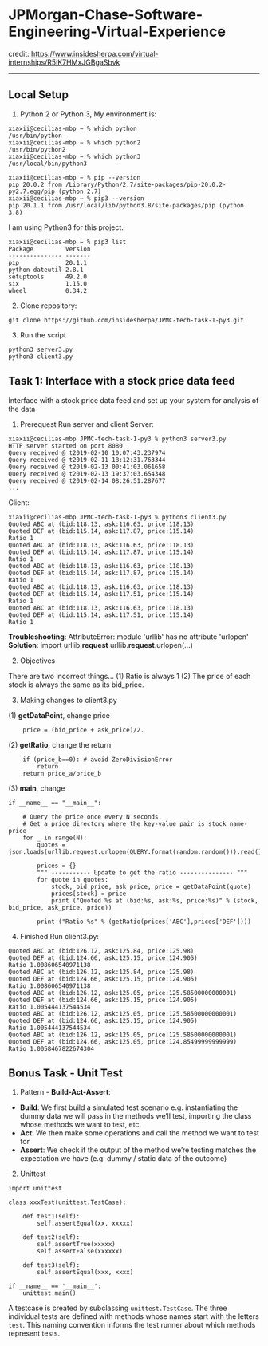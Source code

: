 # JPMorgan-Chase-Software-Engineering-Virtual-Experience
credit: https://www.insidesherpa.com/virtual-internships/R5iK7HMxJGBgaSbvk

---
## Local Setup
1. Python 2 or Python 3, My environment is: 

``` 
xiaxii@cecilias-mbp ~ % which python
/usr/bin/python
xiaxii@cecilias-mbp ~ % which python2
/usr/bin/python2
xiaxii@cecilias-mbp ~ % which python3 
/usr/local/bin/python3

xiaxii@cecilias-mbp ~ % pip --version
pip 20.0.2 from /Library/Python/2.7/site-packages/pip-20.0.2-py2.7.egg/pip (python 2.7)
xiaxii@cecilias-mbp ~ % pip3 --version
pip 20.1.1 from /usr/local/lib/python3.8/site-packages/pip (python 3.8)
```
I am using Python3 for this project.

```
xiaxii@cecilias-mbp ~ % pip3 list
Package         Version
--------------- -------
pip             20.1.1
python-dateutil 2.8.1
setuptools      49.2.0
six             1.15.0
wheel           0.34.2
```

2. Clone repository:
```
git clone https://github.com/insidesherpa/JPMC-tech-task-1-py3.git
```

3. Run the script
```
python3 server3.py
python3 client3.py
```

## Task 1: Interface with a stock price data feed
Interface with a stock price data feed and set up your system for analysis of the data

1. Prerequest
Run server and client 
Server: 
```
xiaxii@cecilias-mbp JPMC-tech-task-1-py3 % python3 server3.py   
HTTP server started on port 8080
Query received @ t2019-02-10 10:07:43.237974
Query received @ t2019-02-11 18:12:31.763344
Query received @ t2019-02-13 00:41:03.061658
Query received @ t2019-02-13 19:37:03.654348
Query received @ t2019-02-14 08:26:51.287677
...
```

Client: 
```
xiaxii@cecilias-mbp JPMC-tech-task-1-py3 % python3 client3.py
Quoted ABC at (bid:118.13, ask:116.63, price:118.13)
Quoted DEF at (bid:115.14, ask:117.87, price:115.14)
Ratio 1
Quoted ABC at (bid:118.13, ask:116.63, price:118.13)
Quoted DEF at (bid:115.14, ask:117.87, price:115.14)
Ratio 1
Quoted ABC at (bid:118.13, ask:116.63, price:118.13)
Quoted DEF at (bid:115.14, ask:117.87, price:115.14)
Ratio 1
Quoted ABC at (bid:118.13, ask:116.63, price:118.13)
Quoted DEF at (bid:115.14, ask:117.51, price:115.14)
Ratio 1
Quoted ABC at (bid:118.13, ask:116.63, price:118.13)
Quoted DEF at (bid:115.14, ask:117.51, price:115.14)
Ratio 1
```

**Troubleshooting**: 
AttributeError: module 'urllib' has no attribute 'urlopen'
**Solution**: 
import urllib.**request**
urllib.**request**.urlopen(...)

2. Objectives

There are two incorrect things…
(1) Ratio is always 1
(2) The price of each stock is always the same as its bid_price.

3. Making changes to client3.py

(1) **getDataPoint**, change price
```
	price = (bid_price + ask_price)/2.
```

 
(2) **getRatio**, change the return 
``` 
	if (price_b==0): # avoid ZeroDivisionError
		return
	return price_a/price_b
```

(3) **main**, change
```
if __name__ == "__main__":

	# Query the price once every N seconds.
	# Get a price directory where the key-value pair is stock name-price
	for _ in range(N):
		quotes = json.loads(urllib.request.urlopen(QUERY.format(random.random())).read())

		prices = {}
		""" ----------- Update to get the ratio --------------- """
		for quote in quotes:
			stock, bid_price, ask_price, price = getDataPoint(quote)
			prices[stock] = price
			print ("Quoted %s at (bid:%s, ask:%s, price:%s)" % (stock, bid_price, ask_price, price))

		print ("Ratio %s" % (getRatio(prices['ABC'],prices['DEF'])))
```

4.  Finished
Run client3.py:
```
Quoted ABC at (bid:126.12, ask:125.84, price:125.98)
Quoted DEF at (bid:124.66, ask:125.15, price:124.905)
Ratio 1.008606540971138
Quoted ABC at (bid:126.12, ask:125.84, price:125.98)
Quoted DEF at (bid:124.66, ask:125.15, price:124.905)
Ratio 1.008606540971138
Quoted ABC at (bid:126.12, ask:125.05, price:125.58500000000001)
Quoted DEF at (bid:124.66, ask:125.15, price:124.905)
Ratio 1.005444137544534
Quoted ABC at (bid:126.12, ask:125.05, price:125.58500000000001)
Quoted DEF at (bid:124.66, ask:125.15, price:124.905)
Ratio 1.005444137544534
Quoted ABC at (bid:126.12, ask:125.05, price:125.58500000000001)
Quoted DEF at (bid:124.66, ask:125.05, price:124.85499999999999)
Ratio 1.0058467822674304
```
## Bonus Task - Unit Test
1. Pattern - **Build-Act-Assert**:
- **Build**: We first build a simulated test scenario e.g. instantiating the dummy data we will pass in the methods we’ll test, importing the class
whose methods we want to test, etc.
- **Act**: We then make some operations and call the method we want to test for
- **Assert**: We check if the output of the method we’re testing matches the expectation we have (e.g. dummy / static data of the outcome)

2. Unittest
```
import unittest

class xxxTest(unittest.TestCase):

    def test1(self):
        self.assertEqual(xx, xxxxx)

    def test2(self):
        self.assertTrue(xxxxx)
        self.assertFalse(xxxxxx)

    def test3(self):
        self.assertEqual(xxx, xxxx)

if __name__ == '__main__':
    unittest.main()
```
A testcase is created by subclassing ```unittest.TestCase```. The three individual tests are defined with methods whose names start with the letters ```test```. This naming convention informs the test runner about which methods represent tests.


